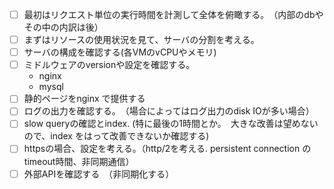 - [ ] 最初はリクエスト単位の実行時間を計測して全体を俯瞰する。　（内部のdbやその中の内訳は後）
- [ ] まずはリソースの使用状況を見て、サーバの分割を考える。
- [ ] サーバの構成を確認する(各VMのvCPUやメモリ)
- [ ] ミドルウェアのversionや設定を確認する。
  + nginx
  + mysql 
- [ ] 静的ページをnginx で提供する
- [ ] ログの出力を確認する。　（場合によってはログ出力のdisk IOが多い場合）
- [ ] slow queryの確認とindex. (特に最後の1時間とか。　大きな改善は望めないので、index をはって改善できないか確認する)
- [ ] httpsの場合、設定を考える。（http/2を考える. persistent connection のtimeout時間、非同期通信）
- [ ] 外部APIを確認する　（非同期化する）